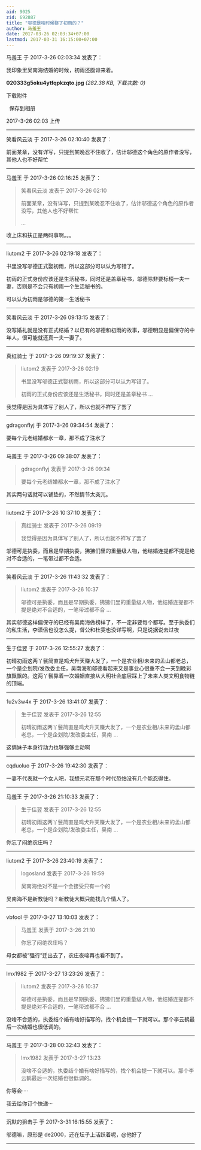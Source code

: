 ```yaml
---
aid: 9025
zid: 692887
title: "邬德是啥时候娶了初雨的？"
author: 马羞王
date: 2017-03-26 02:03:34+07:00
lastmod: 2017-03-31 16:15:00+07:00
---
```


马羞王 于 2017-3-26 02:03:34 发表了：

我印象里吴南海结婚的时候，初雨还腹诽来着。

**020333g5oku4ytfqpkzqto.jpg** _(282.38 KB, 下载次数: 0)_

下载附件

&nbsp;
保存到相册

2017-3-26 02:03 上传

---

笑看风云淡 于 2017-3-26 02:10:40 发表了：

前面某章，没有详写，只提到某晚忍不住收了，估计邬德这个角色的原作者没写，其他人也不好帮忙

---

马羞王 于 2017-3-26 02:16:25 发表了：

> 笑看风云淡 发表于 2017-3-26 02:10
>
> 前面某章，没有详写，只提到某晚忍不住收了，估计邬德这个角色的原作者没写，其他人也不好帮忙
>
> ...

收上床和扶正是两码事啊。。。

---

liutom2 于 2017-3-26 02:19:18 发表了：

书里没写邬德正式娶初雨，所以这部分可以认为写错了。

初雨的正式身份应该还是生活秘书，同时还是盖章秘书，邬德除非要标榜一夫一妻，否则是不会只有初雨一个生活秘书的。

可以认为初雨是邬德的第一生活秘书

---

笑看风云淡 于 2017-3-26 09:13:15 发表了：

没写婚礼就是没有正式结婚？以已有的邬德和初雨的故事，邬德明显是偏保守的中年人，很可能就还真一夫一妻了。

---

真红骑士 于 2017-3-26 09:19:37 发表了：

> liutom2 发表于 2017-3-26 02:19
>
> 书里没写邬德正式娶初雨，所以这部分可以认为写错了。
>
> 初雨的正式身份应该还是生活秘书，同时还是盖章秘书 ...

我觉得是因为具体写了别人了，所以也就不祥写了罢了

---

gdragonflyj 于 2017-3-26 09:34:54 发表了：

要每个元老结婚都水一章，那不成了注水了

---

马羞王 于 2017-3-26 09:38:07 发表了：

> gdragonflyj 发表于 2017-3-26 09:34
>
> 要每个元老结婚都水一章，那不成了注水了

其实两句话就可以铺垫的，不然情节太突兀。

---

liutom2 于 2017-3-26 10:37:10 发表了：

> 真红骑士 发表于 2017-3-26 09:19
>
> 我觉得是因为具体写了别人了，所以也就不祥写了罢了

邬德可是执委，而且是早期执委，狒狒们里的重量级人物，他结婚连提都不提是绝对不合适的，一笔带过都不合适。

---

笑看风云淡 于 2017-3-26 11:43:32 发表了：

> liutom2 发表于 2017-3-26 10:37
>
> 邬德可是执委，而且是早期执委，狒狒们里的重量级人物，他结婚连提都不提是绝对不合适的，一笔带过都不合 ...

其实邬德这样偏保守的已经有吴南海做榜样了，不一定非要每个都写。至于执委们的私生活，李潇侣也没怎么提，督公和杜雯也没详写啊，只是说据说去过夜

---

生于佳翌 于 2017-3-26 12:55:27 发表了：

初晴初雨这两丫鬟简直是鸡犬升天赚大发了，一个是农业相/未来的孟山都老总，一个是企划院/发改委主任，吴南海和邬德看起来又是事业心很重不会一天到晚彩旗飘飘的。这两丫鬟靠着一次婚姻直接从大明社会底层踩上了未来人类文明食物链的顶端。

---

1u2v3w4x 于 2017-3-26 13:41:07 发表了：

> 生于佳翌 发表于 2017-3-26 12:55
>
> 初晴初雨这两丫鬟简直是鸡犬升天赚大发了，一个是农业相/未来的孟山都老总，一个是企划院/发改委主任，吴南 ...

这俩妹子本身行动力也够强够主动啊&nbsp;&nbsp;

---

cqduoluo 于 2017-3-26 19:42:30 发表了：

一妻不代表就一个女人吧，我想元老在那个时代恐怕没有几个能忍得住。

---

马羞王 于 2017-3-26 21:10:33 发表了：

> 生于佳翌 发表于 2017-3-26 12:55
>
> 初晴初雨这两丫鬟简直是鸡犬升天赚大发了，一个是农业相/未来的孟山都老总，一个是企划院/发改委主任，吴南 ...

你忘了闷绝农庄吗？

---

liutom2 于 2017-3-26 23:40:19 发表了：

> logosland 发表于 2017-3-26 19:59
>
> 吴南海绝对不是一个会接受只有一个的

吴南海不是新教徒吗？新教徒大概只能找几个情人了。

---

vbfool 于 2017-3-27 13:10:03 发表了：

> 马羞王 发表于 2017-3-26 21:10
>
> 你忘了闷绝农庄吗？

母女都被“强行”迁出去了，农庄夜啼再也看不到了。

---

lmx1982 于 2017-3-27 13:23:26 发表了：

> liutom2 发表于 2017-3-26 10:37
>
> 邬德可是执委，而且是早期执委，狒狒们里的重量级人物，他结婚连提都不提是绝对不合适的，一笔带过都不合 ...

没啥不合适的，执委结个婚有啥好描写的，找个机会提一下就可以。那个李云鹤最后一次结婚也很低调的。

---

马羞王 于 2017-3-28 00:32:43 发表了：

> lmx1982 发表于 2017-3-27 13:23
>
> 没啥不合适的，执委结个婚有啥好描写的，找个机会提一下就可以。那个李云鹤最后一次结婚也很低调的。

你等会····

我去给你订个快递···

---

沉默的狙击手 于 2017-3-31 16:15:55 发表了：

邬德嘛，原形是 de2000，还在坛子上活跃着呢，@他好了

---
